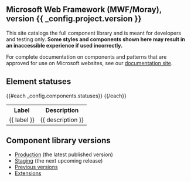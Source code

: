 ## Microsoft Web Framework (MWF/Moray), version {{ _config.project.version }}

This site catalogs the full component library and is meant for developers and testing only. **Some styles and components shown here may result in an inaccessible experience if used incorrectly.**

For complete documentation on components and patterns that are approved for use on Microsoft websites, see our [documentation site](https://aka.ms/mwf).

## Element statuses

<table>
<tr>
    <th>Label</th>
    <th>Description</th>
</tr>
{{#each _config.components.statuses}}
<tr>
    <td><label class="Status-label" style="background-color: {{ color }}; border-color: {{ color }};">{{ label }}</label></td>
    <td>{{ description }}</td>
</tr>
{{/each}}
</table>

## Component library versions

- [Production](https://moray-prod.azurewebsites.net/) (the latest published version)
- [Staging](https://moray-fractal.azurewebsites.net/) (the next upcoming release)
- [Previous versions](https://moray-old.azurewebsites.net/)
- [Extensions](https://moray-extensions.azurewebsites.net/)
